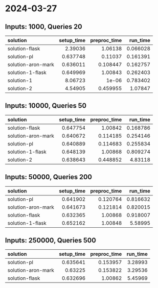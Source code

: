 # 2024-03-27

## Inputs: 1000, Queries 20

| solution           |   setup_time |   preproc_time |   run_time |
|:-------------------|-------------:|---------------:|-----------:|
| solution-flask     |     2.39036  |       1.06138  |   0.066028 |
| solution-pl        |     0.637748 |       0.11037  |   0.161391 |
| solution-aron-mark |     0.636011 |       0.108447 |   0.162757 |
| solution-1-flask   |     0.649969 |       1.00843  |   0.262403 |
| solution-1         |     8.06723  |       1e-06    |   0.783402 |
| solution-2         |     4.54905  |       0.459955 |   1.07847  |

## Inputs: 10000, Queries 50

| solution           |   setup_time |   preproc_time |   run_time |
|:-------------------|-------------:|---------------:|-----------:|
| solution-flask     |     0.647754 |       1.00842  |   0.168786 |
| solution-aron-mark |     0.640672 |       0.114185 |   0.254146 |
| solution-pl        |     0.640889 |       0.114683 |   0.255834 |
| solution-1-flask   |     0.648139 |       1.00868  |   0.809274 |
| solution-2         |     0.638643 |       0.448852 |   4.83118  |

## Inputs: 50000, Queries 200

| solution           |   setup_time |   preproc_time |   run_time |
|:-------------------|-------------:|---------------:|-----------:|
| solution-pl        |     0.641902 |       0.120764 |   0.816632 |
| solution-aron-mark |     0.641673 |       0.121814 |   0.820015 |
| solution-flask     |     0.632365 |       1.00868  |   0.918007 |
| solution-1-flask   |     0.652162 |       1.00848  |   5.58995  |

## Inputs: 250000, Queries 500

| solution           |   setup_time |   preproc_time |   run_time |
|:-------------------|-------------:|---------------:|-----------:|
| solution-pl        |     0.635641 |       0.153957 |    3.28993 |
| solution-aron-mark |     0.63225  |       0.153822 |    3.29536 |
| solution-flask     |     0.632696 |       1.00862  |    5.45969 |
